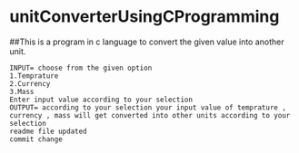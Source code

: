 # unitConverterUsingCProgramming

##This is a program in c language to convert the given value into another unit.
```    
INPUT= choose from the given option
1.Temprature
2.Currency
3.Mass
Enter input value according to your selection
OUTPUT= according to your selection your input value of temprature , currency , mass will get converted into other units according to your selection
readme file updated 
commit change
```
